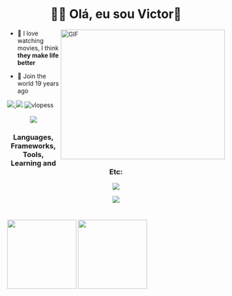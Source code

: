 


<h1 align="center">👨‍💻 Olá, eu sou Victor👋</h1>
<img align="right" alt="GIF" src="https://user-images.githubusercontent.com/121266927/212063189-82aba6a1-9c29-4dde-93fe-843df2bf5ef6.gif" width="380" height="300"/> 
<p>


  
- 🐧 I love watching movies, I think **they make life better**

- 🐧 Join the world 19 years ago
<div>
  <a href = "mailto:victorldev8@gmail.com" target="_blank"><img src="https://img.shields.io/badge/-Gmail-%23333?style=for-the-badge&logo=gmail&logoColor=white&color=red" target="_blank"</a>
<a href = "https://medium.com/@Victorldev" target="_blank"><img src="https://img.shields.io/badge/-Medium-%23333?style=for-the-badge&logo=medium&logoColor=white" target="_blank"></a>
<img src="https://komarev.com/ghpvc/?username=vlopess&label=Profile%20views&color=0e75b6&style=flat" alt="vlopess" />
</div>
<br>
<div align="center">
  <a href = "https://victorpersonalsite.vlopess.repl.co/" target="_blank"><img src="https://img.shields.io/badge/-(SITE EM PRODUÇÃO)-%23333?style=for-the-badge&logoColor=white" target="_blank"></a>
</div>
</p>
<h3 align="center">Languages, Frameworks, Tools, Learning and Etc:</h3>
<p align="center">
  <a href="https://skillicons.dev">
    <img src="https://skillicons.dev/icons?i=flutter,dart,py,flask,django,spring,java,linux,ubuntu" />
  </a>
</p>
<p align="center">
  <a href="https://skillicons.dev">
    <img src="https://skillicons.dev/icons?i=c,js,html,css,jquery,postgres,git,firebase,cs" />
  </a>
</p>

# 
<div align="justify">
  <img  height="160em" src="https://github-readme-stats.vercel.app/api/top-langs/?username=vlopess&layout=compact&hide_progress=false&show_icons=true&theme=onedark&include_all_commits=true&count_private=true"/>
  <img  height="160em" src="https://github-readme-stats.vercel.app/api?username=vlopess&show_icons=true&theme=onedark&include_all_commits=true&count_private=true&rank_icon=github"/>
</div>

  
